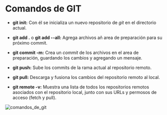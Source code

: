 # Comandos de GIT

* **git init:** Con él se inicializa un nuevo repositorio de _git_ en el directorio actual.

* **git add .** o **git add --all:** Agrega archivos añ area de preparación para su próximo commit.

* **git commit -m:** Crea un _commit_ de los archivos en el area de preparación, guardando los cambios y agregando un mensaje.

* **git push:** Sube los commits de la rama actual al repositorio remoto.

* **git pull:** Descarga y fusiona los cambios del repositorio remoto al local.

* **git remote -v:** Muestra una lista de todos los repositorios remotos asociados con el repositorio local, junto con sus URLs y permosos de acceso (fetch y pull).

![comandos_de_git](https://i.pinimg.com/originals/41/15/c8/4115c854c6722d19e58a3d25c22254ab.png)